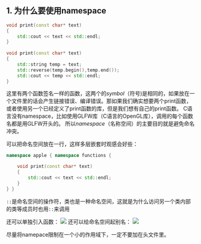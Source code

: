 
## 1. 为什么要使用namespace

```cpp
void print(const char* text)
{
	std::cout << text << std::endl;
}
	
void print(const char* text)
{
	std::string temp = text;
	std::reverse(temp.begin(),temp.end());
	std::cout << temp << std::endl;
}
```
这里有两个函数签名一样的函数，这两个的*symbol*（符号)是相同的，如果放在一个文件里的话会产生链接错误、编译错误。那如果我们确实想要两个print函数，或者使用另一个已经定义了print函数的库，但是我们想有自己的print函数。
C语言没有namespace，比如使用GLFW库（C语言的OpenGL库），调用的每个函数名都是用GLFW开头的。
所以*namespace*（名称空间）的主要目的就是避免命名冲突。

可以把命名空间放在一行，这样多层嵌套时观感会好些：
```cpp
namespace apple { namespace functions {

	void print(const char* text)
	{
		std::cout << text << std::endl;
	}
} }
```

`::`是命名空间的操作符，类也是一种命名空间，这就是为什么访问另一个类内部的类等成员时也用`::`来调用

还可以单独引入函数：
![](Pasted%20image%2020230723174600.png)
还可以给命名空间起别名：
![](Pasted%20image%2020230723175142.png)

尽量将namepace限制在一个小的作用域下，一定不要加在头文件里。